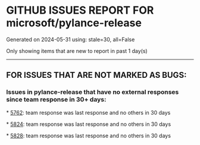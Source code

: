 
# GITHUB ISSUES REPORT FOR microsoft/pylance-release


Generated on 2024-05-31 using: stale=30, all=False


Only showing items that are new to report in past 1 day(s)


---

## FOR ISSUES THAT ARE NOT MARKED AS BUGS:


### Issues in pylance-release that have no external responses since team response in 30+ days:


\* [5762](https://github.com/microsoft/pylance-release/issues/5762 "Pylance Crashing Constantly: `Error: Unhandled method python/isTrustedWorkspace`"): team response was last response and no others in 30 days

\* [5824](https://github.com/microsoft/pylance-release/issues/5824 "switch to a different tool for python syntax highlighting"): team response was last response and no others in 30 days

\* [5828](https://github.com/microsoft/pylance-release/issues/5828 "Can't access certain members errors"): team response was last response and no others in 30 days
